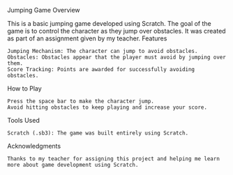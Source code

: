 Jumping Game
Overview

This is a basic jumping game developed using Scratch. The goal of the game is to control the character as they jump over obstacles. It was created as part of an assignment given by my teacher.
Features

    Jumping Mechanism: The character can jump to avoid obstacles.
    Obstacles: Obstacles appear that the player must avoid by jumping over them.
    Score Tracking: Points are awarded for successfully avoiding obstacles.

How to Play

    Press the space bar to make the character jump.
    Avoid hitting obstacles to keep playing and increase your score.

Tools Used

    Scratch (.sb3): The game was built entirely using Scratch.

Acknowledgments

    Thanks to my teacher for assigning this project and helping me learn more about game development using Scratch.


